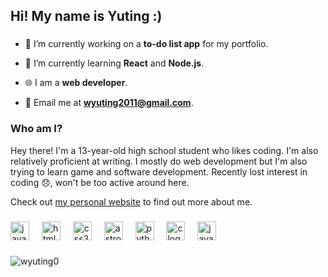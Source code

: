 <h2 align="left">Hi! My name is Yuting :)</h2>

###

- 🔭 I’m currently working on a **to-do list app** for my portfolio.

- 🌱 I’m currently learning **React** and **Node.js**.

- 🌐 I am a **web developer**.

- 📧 Email me at **wyuting2011@gmail.com**.

###

<h3 align="left">Who am I?</h3>
<p align="left">
</p>
<div>
  <p>Hey there! I'm a 13-year-old high school student who likes coding. I'm also relatively proficient at writing.  
    I mostly do web development but I'm also trying to learn game and software development. 
    Recently lost interest in coding 😞, won't be too active around here.
  </p>
</div>
  <p>
    Check out <a href="https://yuting.is-amaz.ing/">my personal website</a> to find out more about me.
  </p>
</div>

###

<div align="left">
  <img src="https://cdn.jsdelivr.net/gh/devicons/devicon/icons/javascript/javascript-original.svg" height="30" alt="javascript logo"  />
  <img width="12" />
  <img src="https://cdn.jsdelivr.net/gh/devicons/devicon/icons/html5/html5-original.svg" height="30" alt="html5 logo"  />
  <img width="12" />
  <img src="https://cdn.jsdelivr.net/gh/devicons/devicon/icons/css3/css3-original.svg" height="30" alt="css3 logo"  />
  <img width="12" />
  <img src="https://cdn.jsdelivr.net/gh/devicons/devicon/icons/astro/astro-original.svg" height="30" alt="astro logo"  />
  <img width="12" />
  <img src="https://cdn.jsdelivr.net/gh/devicons/devicon/icons/python/python-original.svg" height="30" alt="python logo"  />
  <img width="12" />
  <img src="https://cdn.jsdelivr.net/gh/devicons/devicon/icons/c/c-original.svg" height="30" alt="c logo"  />
  <img width="12" />
  <img src="https://cdn.jsdelivr.net/gh/devicons/devicon/icons/java/java-original.svg" height="30" alt="java logo"  />
  <img width="12" />
</div>

###

<p><img align="center" src="https://github-readme-stats.vercel.app/api/top-langs?username=wyuting0&show_icons=true&locale=en&layout=compact" alt="wyuting0" /></p>
